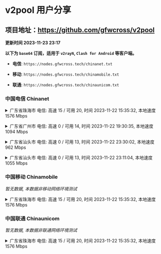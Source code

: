 # v2pool 用户分享
## 项目地址：<https://github.com/gfwcross/v2pool>
**更新时间 2023-11-23 23:17**


**以下为 `base64` 订阅，适用于 `v2rayN`, `Clash for Android` 等客户端。**

- **电信**: `https://nodes.gfwcross.tech/chinanet.txt`

- **移动**: `https://nodes.gfwcross.tech/chinamobile.txt`

- **联通**: `https://nodes.gfwcross.tech/chinaunicom.txt`


### 中国电信 Chinanet
<details><summary>广东省珠海市 电信: 高速 15 / 可用 20, 时间 2023-11-22 15:35:32, 本地速度 1576 Mbps</summary><p>可用节点订阅：https://transfer.sh/U0WW1oxXs3/running.txt<br>高速节点订阅：https://transfer.sh/L0R1iuPT5k/good.txt<br>低延迟节点订阅：https://transfer.sh/c7tIS521yy/low_delay.txt</p></details>
<p></p><details><summary>广东省广州市 电信: 高速 0 / 可用 14, 时间 2023-11-22 19:30:35, 本地速度 1094 Mbps</summary><p>可用节点订阅：Could not save metadata<br>高速节点订阅：Could not save metadata<br>低延迟节点订阅：Could not save metadata</p></details>
<p></p><details><summary>广东省汕头市 电信: 高速 0 / 可用 13, 时间 2023-11-22 23:30:02, 本地速度 962 Mbps</summary><p>可用节点订阅：Error<br>高速节点订阅：Error<br>低延迟节点订阅：Error</p></details>
<p></p><details><summary>广东省汕头市 电信: 高速 0 / 可用 13, 时间 2023-11-22 23:11:04, 本地速度 1055 Mbps</summary><p>可用节点订阅：Error<br>高速节点订阅：Error<br>低延迟节点订阅：Error</p></details>
<p></p>

### 中国移动 Chinamobile
<i>暂无数据, 本数据非移动网络环境测试</i>
<details><summary>广东省珠海市 电信: 高速 15 / 可用 20, 时间 2023-11-22 15:35:32, 本地速度 1576 Mbps</summary><p>可用节点订阅：https://transfer.sh/U0WW1oxXs3/running.txt<br>高速节点订阅：https://transfer.sh/L0R1iuPT5k/good.txt<br>低延迟节点订阅：https://transfer.sh/c7tIS521yy/low_delay.txt</p></details>
<p></p>

### 中国联通 Chinaunicom
<i>暂无数据, 本数据非联通网络环境测试</i>
<details><summary>广东省珠海市 电信: 高速 15 / 可用 20, 时间 2023-11-22 15:35:32, 本地速度 1576 Mbps</summary><p>可用节点订阅：https://transfer.sh/U0WW1oxXs3/running.txt<br>高速节点订阅：https://transfer.sh/L0R1iuPT5k/good.txt<br>低延迟节点订阅：https://transfer.sh/c7tIS521yy/low_delay.txt</p></details>
<p></p>